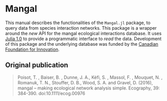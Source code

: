 # Mangal

This manual describes the functionalities of the `Mangal.jl` package, to query
data from species interaction networks. This package is a wrapper around the
*new* API for the mangal ecological interactions database. It uses [Julia
1.0](https://julialang.org/) to provide a programmatic interface to *read* the
data. Development of this package and the underlying database was funded by the
[Canadian Foundation for Innovation](https://www.innovation.ca/).


## Original publication

> Poisot, T. , Baiser, B. , Dunne, J. A., Kéfi, S. , Massol, F. , Mouquet, N. ,
> Romanuk, T. N., Stouffer, D. B., Wood, S. A. and Gravel, D. (2016), mangal –
> making ecological network analysis simple. Ecography, 39: 384-390.
> doi:10.1111/ecog.00976
